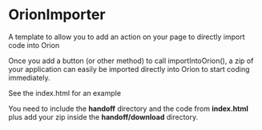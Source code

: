 OrionImporter
=============

A template to allow you to add an action on your page to directly import code into Orion

Once you add a button (or other method) to call importIntoOrion(), a zip of your application can easily be imported directly into Orion to start coding
immediately.

See the index.html for an example

You need to include the **handoff** directory and the code from **index.html** plus add your zip inside the **handoff/download** directory.